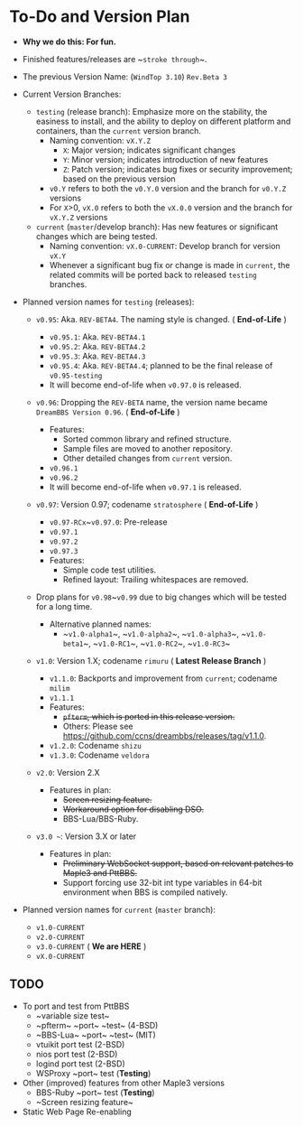 # To-Do and Version Plan

* **Why we do this: For fun.**

* Finished features/releases are ~`stroke through`~.

* The previous Version Name: (`WindTop 3.10`) `Rev.Beta 3`

* Current Version Branches:
    + `testing` (release branch): Emphasize more on the stability, the easiness to install, and the ability to deploy on different platform and containers, than the `current` version branch.
        - Naming convention: `vX.Y.Z`
            * `X`: Major version; indicates significant changes
            * `Y`: Minor version; indicates introduction of new features
            * `Z`: Patch version; indicates bug fixes or security improvement; based on the previous version
        - `v0.Y` refers to both the `v0.Y.0` version and the branch for `v0.Y.Z` versions
        - For `X`>0, `vX.0` refers to both the `vX.0.0` version and the branch for `vX.Y.Z` versions
    + `current` (`master`/develop branch): Has new features or significant changes which are being tested.
        - Naming convention: `vX.0-CURRENT`: Develop branch for version `vX.Y`
        - Whenever a significant bug fix or change is made in `current`, the related commits will be ported back to released `testing` branches.

* Planned version names for `testing` (releases):

    + `v0.95`: Aka. `REV-BETA4`. The naming style is changed. ( **End-of-Life** )
        - `v0.95.1`: Aka. `REV-BETA4.1`
        - `v0.95.2`: Aka. `REV-BETA4.2`
        - `v0.95.3`: Aka. `REV-BETA4.3`
        - `v0.95.4`: Aka. `REV-BETA4.4`; planned to be the final release of `v0.95-testing`
        - It will become end-of-life when `v0.97.0` is released.

    + `v0.96`: Dropping the `REV-BETA` name, the version name became `DreamBBS Version 0.96`. ( **End-of-Life** )
        - Features: 
          * Sorted common library and refined structure.
          * Sample files are moved to another repository.
          * Other detailed changes from `current` version.
        - `v0.96.1`
        - `v0.96.2`
        - It will become end-of-life when `v0.97.1` is released.

    + `v0.97`: Version 0.97; codename `stratosphere` ( **End-of-Life** )
        - `v0.97-RCx`~`v0.97.0`: Pre-release
        - `v0.97.1`
        - `v0.97.2`
        - `v0.97.3`
        - Features:
          * Simple code test utilities.
          * Refined layout: Trailing whitespaces are removed.
    + Drop plans for `v0.98`~`v0.99` due to big changes which will be tested for a long time.
        - Alternative planned names:
          * ~`v1.0-alpha1`~, ~`v1.0-alpha2`~, ~`v1.0-alpha3`~, ~`v1.0-beta1`~, ~`v1.0-RC1`~, ~`v1.0-RC2`~, ~`v1.0-RC3`~
    + `v1.0`: Version 1.X; codename `rimuru` ( **Latest Release Branch** )
        - `v1.1.0`: Backports and improvement from `current`; codename `milim`
        - `v1.1.1`
        - Features:
          * ~~`pfterm`, which is ported in this release version.~~
          * Others: Please see <https://github.com/ccns/dreambbs/releases/tag/v1.1.0>.
        - `v1.2.0`: Codename `shizu`
        - `v1.3.0`: Codename `veldora`
    + `v2.0`: Version 2.X
        - Features in plan:
          * ~~Screen resizing feature.~~
          * ~~Workaround option for disabling DSO.~~
          * BBS-Lua/BBS-Ruby.
    + `v3.0 ~`: Version 3.X or later
        - Features in plan:
          * ~~Preliminary WebSocket support, based on relevant patches to Maple3 and PttBBS.~~
          * Support forcing use 32-bit int type variables in 64-bit environment when BBS is compiled natively.

* Planned version names for `current` (`master` branch):
    + `v1.0-CURRENT`
    + `v2.0-CURRENT`
    + `v3.0-CURRENT` ( **We are HERE** )
    + `vX.0-CURRENT`


## TODO
- To port and test from PttBBS
    * ~variable size test~
    * ~pfterm~ ~port~ ~test~ (4-BSD)
    * ~BBS-Lua~ ~port~ ~test~ (MIT)
    * vtuikit port test (2-BSD)
    * nios port test (2-BSD)
    * logind port test (2-BSD)
    * WSProxy ~port~ test (**Testing**)
- Other (improved) features from other Maple3 versions
    * BBS-Ruby ~port~ test (**Testing**)
    * ~Screen resizing feature~
- Static Web Page Re-enabling
